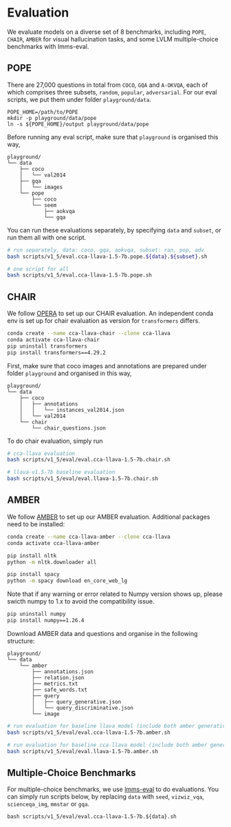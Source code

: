 # Evaluation

We evaluate models on a diverse set of 8 benchmarks, including `POPE`, `CHAIR`, `AMBER` for visual hallucination tasks, and some LVLM multiple-choice benchmarks with lmms-eval.

## POPE

There are 27,000 questions in total from `COCO`, `GQA` and `A-OKVQA`, each of which comprises three subsets, `random`, `popular`, `adversarial`. For our eval scripts, we put them under folder `playground/data`. 
```
POPE_HOME=/path/to/POPE
mkdir -p playground/data/pope
ln -s ${POPE_HOME}/output playground/data/pope
```
Before running any eval script, make sure that `playground` is organised this way,
```
playground/
└── data
    ├── coco
    │   └── val2014
    ├── gqa
    │   └── images
    └── pope
        ├── coco
        └── seem
            ├── aokvqa
            └── gqa
```
You can run these evaluations separately, by specifying `data` and `subset`, or run them all with one script.
```bash
# run separately, data: coco, gqa, aokvqa, subset: ran, pop, adv
bash scripts/v1_5/eval.cca-llava-1.5-7b.pope.${data}.${subset}.sh

# one script for all
bash scripts/v1_5/eval.cca-llava-1.5-7b.pope.sh
```

## CHAIR

We follow [OPERA](https://github.com/shikiw/OPERA) to set up our CHAIR evaluation. An independent conda env is set up for chair evaluation as version for `transformers` differs. 

```bash
conda create --name cca-llava-chair --clone cca-llava
conda activate cca-llava-chair
pip uninstall transformers
pip install transformers==4.29.2
```

First, make sure that coco images and annotations are prepared under folder `playground` and organised in this way,
```
playground/
└── data
    ├── coco
    │   ├── annotations
    │   │   └── instances_val2014.json
    │   └── val2014
    └── chair
        └── chair_questions.json

```

To do chair evaluation, simply run
```bash
# cca-llava evaluation
bash scripts/v1_5/eval/eval.cca-llava-1.5-7b.chair.sh

# llava-v1.5-7b baseline evaluation
bash scripts/v1_5/eval/eval.llava-1.5-7b.chair.sh
```
## AMBER

We follow [AMBER](https://github.com/junyangwang0410/AMBER) to set up our AMBER evaluation. Additional packages need to be installed:
```bash
conda create --name cca-llava-amber --clone cca-llava
conda activate cca-llava-amber

pip install nltk
python -m nltk.downloader all

pip install spacy
python -m spacy download en_core_web_lg
```
Note that if any warning or error related to Numpy version shows up, please swicth numpy to 1.x to avoid the compatibility issue. 
```bash
pip uninstall numpy
pip install numpy==1.26.4
```

Download AMBER data and questions and organise in the following structure:
```
playground/
└── data
    └── amber
        ├── annotations.json
        ├── relation.json
        ├── metrics.txt
        ├── safe_words.txt
        ├── query
        │   ├── query_generative.json
        │   └── query_discriminative.json
        └── image
```
```bash
# run evaluation for baseline llava model (include both amber generative and amber discriminative)
bash scripts/v1_5/eval/eval.cca-llava-1.5-7b.amber.sh

# run evaluation for baseline cca-llava model (include both amber generative and amber discriminative)
bash scripts/v1_5/eval/eval.llava-1.5-7b.amber.sh
```

## Multiple-Choice Benchmarks
For multiple-choice benchmarks, we use [lmms-eval](https://github.com/EvolvingLMMs-Lab/lmms-eval) to do evaluations. You can simply run scripts below, by replacing `data` with `seed`, `vizwiz_vqa`, `scienceqa_img`, `mmstar` or `gqa`.
```
bash scripts/v1_5/eval/eval.cca-llava-1.5-7b.${data}.sh
```
